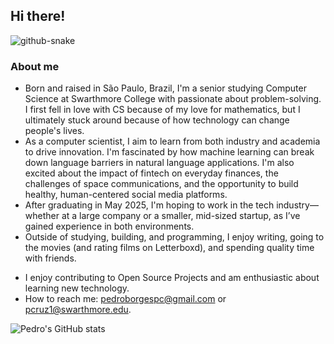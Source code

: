 ## Hi there!

<picture>
  <source media="(prefers-color-scheme: dark)" srcset="github-snake-dark.svg" />
  <source media="(prefers-color-scheme: light)" srcset="github-snake.svg" />
  <img alt="github-snake" src="github-snake.svg" />
</picture>

### About me

* Born and raised in São Paulo, Brazil, I'm a senior studying Computer Science at Swarthmore College with passionate about problem-solving. I first fell in love with CS because of my love for mathematics, but I ultimately stuck around because of how technology can change people's lives.
* As a computer scientist, I aim to learn from both industry and academia to drive innovation. I'm fascinated by how machine learning can break down language barriers in natural language applications. I'm also excited about the impact of fintech on everyday finances, the challenges of space communications, and the opportunity to build healthy, human-centered social media platforms.
* After graduating in May 2025, I'm hoping to work in the tech industry—whether at a large company or a smaller, mid-sized startup, as I’ve gained experience in both environments.
* Outside of studying, building, and programming, I enjoy writing, going to the movies (and rating films on Letterboxd), and spending quality time with friends.

- I enjoy contributing to Open Source Projects and am enthusiastic about learning new technology. 
- How to reach me: pedroborgespc@gmail.com or pcruz1@swarthmore.edu.

![Pedro's GitHub stats](https://github-readme-stats.vercel.app/api?username=pedroborgescruz&show_icons=true&theme=transparent)
